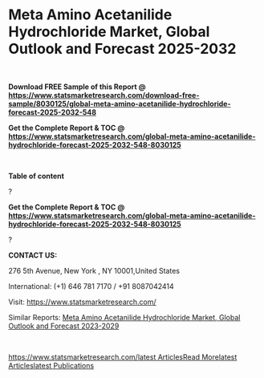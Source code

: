<h1>Meta Amino Acetanilide Hydrochloride Market, Global Outlook and Forecast 2025-2032</h1><br/><p><strong>Download FREE Sample of this Report @ <a href="https://www.statsmarketresearch.com/download-free-sample/8030125/global-meta-amino-acetanilide-hydrochloride-forecast-2025-2032-548">https://www.statsmarketresearch.com/download-free-sample/8030125/global-meta-amino-acetanilide-hydrochloride-forecast-2025-2032-548</a></strong></p>
 
 
 
 <div><b>Get the Complete Report & TOC @ <a href="https://www.statsmarketresearch.com/global-meta-amino-acetanilide-hydrochloride-forecast-2025-2032-548-8030125">https://www.statsmarketresearch.com/global-meta-amino-acetanilide-hydrochloride-forecast-2025-2032-548-8030125</a></b></div>
 
 
 
 <p><br />
 
 <b>Table of content</b></p>
 
 
 
 <p>? </p>
 
 
 
 <div><b>Get the Complete Report & TOC @ <a href="https://www.statsmarketresearch.com/global-meta-amino-acetanilide-hydrochloride-forecast-2025-2032-548-8030125">https://www.statsmarketresearch.com/global-meta-amino-acetanilide-hydrochloride-forecast-2025-2032-548-8030125</a></b></div>
 
 
 
 <p>? </p>
 
 
 
 <p><b>CONTACT US:</b><br />
 
 276 5th Avenue, New York , NY 10001,United States<br />
 
 International: (+1) 646 781 7170 / +91 8087042414<br />
 
 Visit: <a href="https://www.statsmarketresearch.com/">https://www.statsmarketresearch.com/</a><br />
 
 Similar Reports: <a href="https://www.statsmarketresearch.com/global-meta-amino-acetanilide-hydrochloride-forecast-2025-2032-548-8030125">Meta Amino Acetanilide Hydrochloride Market, Global Outlook and Forecast 2023-2029</a><br />
 
 <br />
 
 <a href="https://gyeongbokgung.com">https://www.statsmarketresearch.com/</a><a href="https://hallyeomaritime.com">latest Articles</a><a href="https://jingwansa.com">Read More</a><a href="https://nguoiviet.jp/">latest Articles</a><a href="https://www.intelmarketresearch.com/">latest Publications</a></p>